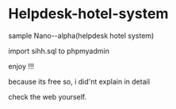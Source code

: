 # Helpdesk-hotel-system
sample Nano--alpha(helpdesk hotel system)

import sihh.sql to phpmyadmin

enjoy !!!

because its free 
so, i did'nt explain in detail

check the web yourself.
